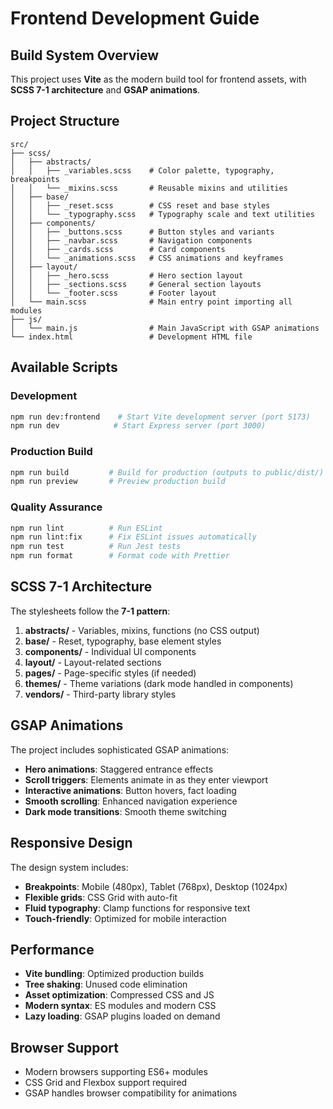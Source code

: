 # Frontend Development Guide

## Build System Overview

This project uses **Vite** as the modern build tool for frontend assets, with **SCSS 7-1 architecture** and **GSAP animations**.

## Project Structure

```
src/
├── scss/
│   ├── abstracts/
│   │   ├── _variables.scss    # Color palette, typography, breakpoints
│   │   └── _mixins.scss       # Reusable mixins and utilities
│   ├── base/
│   │   ├── _reset.scss        # CSS reset and base styles
│   │   └── _typography.scss   # Typography scale and text utilities
│   ├── components/
│   │   ├── _buttons.scss      # Button styles and variants
│   │   ├── _navbar.scss       # Navigation components
│   │   ├── _cards.scss        # Card components
│   │   └── _animations.scss   # CSS animations and keyframes
│   ├── layout/
│   │   ├── _hero.scss         # Hero section layout
│   │   ├── _sections.scss     # General section layouts
│   │   └── _footer.scss       # Footer layout
│   └── main.scss              # Main entry point importing all modules
├── js/
│   └── main.js                # Main JavaScript with GSAP animations
└── index.html                 # Development HTML file
```

## Available Scripts

### Development

```bash
npm run dev:frontend    # Start Vite development server (port 5173)
npm run dev            # Start Express server (port 3000)
```

### Production Build

```bash
npm run build         # Build for production (outputs to public/dist/)
npm run preview       # Preview production build
```

### Quality Assurance

```bash
npm run lint          # Run ESLint
npm run lint:fix      # Fix ESLint issues automatically
npm run test          # Run Jest tests
npm run format        # Format code with Prettier
```

## SCSS 7-1 Architecture

The stylesheets follow the **7-1 pattern**:

1. **abstracts/** - Variables, mixins, functions (no CSS output)
2. **base/** - Reset, typography, base element styles
3. **components/** - Individual UI components
4. **layout/** - Layout-related sections
5. **pages/** - Page-specific styles (if needed)
6. **themes/** - Theme variations (dark mode handled in components)
7. **vendors/** - Third-party library styles

## GSAP Animations

The project includes sophisticated GSAP animations:

- **Hero animations**: Staggered entrance effects
- **Scroll triggers**: Elements animate in as they enter viewport
- **Interactive animations**: Button hovers, fact loading
- **Smooth scrolling**: Enhanced navigation experience
- **Dark mode transitions**: Smooth theme switching

## Responsive Design

The design system includes:

- **Breakpoints**: Mobile (480px), Tablet (768px), Desktop (1024px)
- **Flexible grids**: CSS Grid with auto-fit
- **Fluid typography**: Clamp functions for responsive text
- **Touch-friendly**: Optimized for mobile interaction

## Performance

- **Vite bundling**: Optimized production builds
- **Tree shaking**: Unused code elimination
- **Asset optimization**: Compressed CSS and JS
- **Modern syntax**: ES modules and modern CSS
- **Lazy loading**: GSAP plugins loaded on demand

## Browser Support

- Modern browsers supporting ES6+ modules
- CSS Grid and Flexbox support required
- GSAP handles browser compatibility for animations
